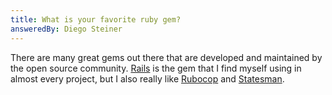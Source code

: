 ```yaml
---
title: What is your favorite ruby gem?
answeredBy: Diego Steiner
---
```


There are many great gems out there that are developed and maintained by the open source community. [Rails](https://github.com/rails/rails) is the gem that I find myself using in almost every project, but I also really like [Rubocop](https://github.com/rubocop/rubocop) and [Statesman](https://github.com/gocardless/statesman).
